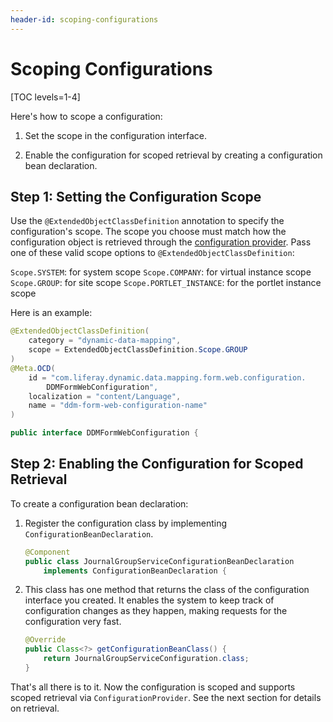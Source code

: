```yaml
---
header-id: scoping-configurations
---
```


# Scoping Configurations

[TOC levels=1-4]

Here's how to scope a configuration: 

1.  Set the scope in the configuration interface.

2.  Enable the configuration for scoped retrieval by creating a configuration
    bean declaration.

## Step 1: Setting the Configuration Scope

Use the `@ExtendedObjectClassDefinition` annotation to specify the
configuration's scope. The scope you choose must match how the configuration
object is retrieved through the 
[configuration provider](/docs/7-2/frameworks/-/knowledge_base/f/reading-scoped-configuration-values).
Pass one of these valid scope options to `@ExtendedObjectClassDefinition`:

`Scope.SYSTEM`: for system scope
`Scope.COMPANY`: for virtual instance scope
`Scope.GROUP`: for site scope
`Scope.PORTLET_INSTANCE`: for the portlet instance scope

Here is an example:

```java
@ExtendedObjectClassDefinition(
    category = "dynamic-data-mapping",
    scope = ExtendedObjectClassDefinition.Scope.GROUP
)
@Meta.OCD(
    id = "com.liferay.dynamic.data.mapping.form.web.configuration.
        DDMFormWebConfiguration",
    localization = "content/Language", 
    name = "ddm-form-web-configuration-name"
)

public interface DDMFormWebConfiguration {
```

## Step 2: Enabling the Configuration for Scoped Retrieval

To create a configuration bean declaration:

1.  Register the configuration class by implementing `ConfigurationBeanDeclaration`.

    ```java
    @Component
    public class JournalGroupServiceConfigurationBeanDeclaration
        implements ConfigurationBeanDeclaration {
    ```

2.  This class has one method that returns the class of the configuration
    interface you created. It enables the system to keep track of configuration
    changes as they happen, making requests for the configuration very fast.

    ```java
    @Override
    public Class<?> getConfigurationBeanClass() {
        return JournalGroupServiceConfiguration.class;
    }
    ```

That's all there is to it. Now the configuration is scoped and supports scoped
retrieval via `ConfigurationProvider`. See the next section for details on
retrieval.

